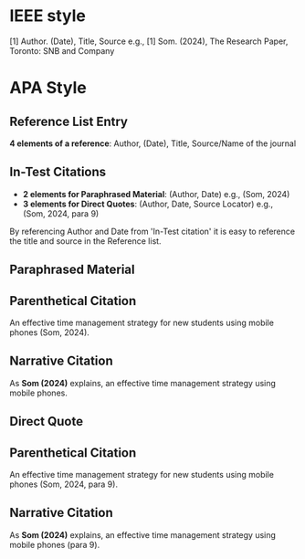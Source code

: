 # IEEE style
[1] Author. (Date), Title,  Source e.g., [1] Som. (2024), The Research Paper, Toronto: SNB and Company

# APA Style

## Reference List Entry
**4 elements of a reference**: Author, (Date), Title, Source/Name of the journal

## In-Test Citations
- **2 elements for Paraphrased Material**: (Author, Date) e.g., (Som, 2024)
- **3 elements for Direct Quotes**: (Author, Date, Source Locator) e.g., (Som, 2024, para 9)

By referencing Author and Date from 'In-Test citation' it is easy to reference the title and source in the Reference list. 

## Paraphrased Material

## Parenthetical Citation
An effective time management strategy for new students using mobile phones (Som, 2024).

## Narrative Citation
As **Som (2024)** explains, an effective time management strategy using mobile phones.

## Direct Quote

## Parenthetical Citation
An effective time management strategy for new students using mobile phones (Som, 2024, para 9).

## Narrative Citation
As **Som (2024)** explains, an effective time management strategy using mobile phones (para 9).
